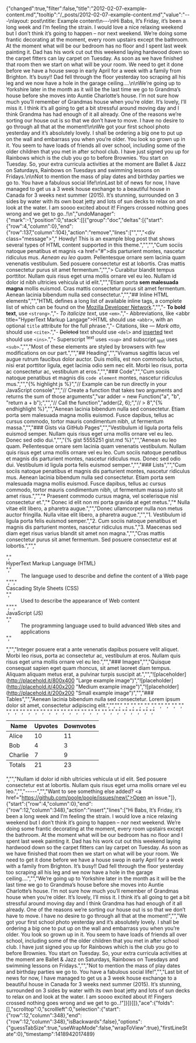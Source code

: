 {"changed":true,"filter":false,"title":"2012-02-07-example-content.md","tooltip":"/_posts/2012-02-07-example-content.md","value":"---\nlayout: post\ntitle: Example content\n---\nHi Babs, It’s Friday, it’s been a long week and I’m feeling the strain. I would love a nice relaxing weekend but I don’t think it’s going to happen – nor next weekend. We’re doing some frantic decorating at the moment, every room upstairs except the bathroom. At the moment what will be our bedroom has no floor and I spent last week painting it. Dad has his work cut out this weekend laying hardwood down so the carpet fitters can lay carpet on Tuesday. As soon as we have finished that room then we start on what will be your room. We need to get it done before we have a house swop in early April for a week with a family from Brighton. It’s busy!! Dad fell through the floor yesterday too scraping all his leg and we now have a hole in the garage ceiling….\n\nWe’re going up to Yorkshire later in the month as it will be the last time we go to Grandma’s house before she moves into Auntie Charlotte’s house. I’m not sure how much you’ll remember of Grandmas house when you’re older. It’s lovely, I’ll miss it. I think it’s all going to get a bit stressful around moving day and I think Grandma has had enough of it all already. One of the reasons we’re sorting our house out is so that we don’t have to move. I have no desire to go through all that at the moment!\n\nWe got your first school photo yesterday and it’s absolutely lovely. I shall be ordering a big one to put up on the wall and embarrass you when you’re older. You look so grown up in it. You seem to have loads of friends all over school, including some of the older children that you met in after school club. I have just signed you up for Rainbows which is the club you go to before Brownies. You start on Tuesday. So, your extra curricula activities at the moment are Ballet & Jazz on Saturdays, Rainbows on Tuesdays and swimming lessons on Fridays.\n\nNot to mention the mass of play dates and birthday parties we go to. You have a fabulous social life!\n\nLast bit of news for now, I have managed to get us a 3 week house exchange to a beautiful house in Canada for 3 weeks next summer (2015). It’s stunning, surrounded on 3 sides by water with its own boat jetty and lots of sun decks to relax on and look at the water. I am soooo excited about it! Fingers crossed nothing goes wrong and we get to go..!\n","undoManager":{"mark":-1,"position":0,"stack":[[{"group":"doc","deltas":[{"start":{"row":4,"column":0},"end":{"row":137,"column":104},"action":"remove","lines":["","","<div class=\"message\">","  Howdy! This is an example blog post that shows several types of HTML content supported in this theme.","</div>","","Cum sociis natoque penatibus et magnis <a href=\"#\">dis parturient montes</a>, nascetur ridiculus mus. *Aenean eu leo quam.* Pellentesque ornare sem lacinia quam venenatis vestibulum. Sed posuere consectetur est at lobortis. Cras mattis consectetur purus sit amet fermentum.","","> Curabitur blandit tempus porttitor. Nullam quis risus eget urna mollis ornare vel eu leo. Nullam id dolor id nibh ultricies vehicula ut id elit.","","Etiam porta **sem malesuada magna** mollis euismod. Cras mattis consectetur purus sit amet fermentum. Aenean lacinia bibendum nulla sed consectetur.","","## Inline HTML elements","","HTML defines a long list of available inline tags, a complete list of which can be found on the [Mozilla Developer Network](https://developer.mozilla.org/en-US/docs/Web/HTML/Element).","","- **To bold text**, use `<strong>`.","- *To italicize text*, use `<em>`.","- Abbreviations, like <abbr title=\"HyperText Markup Langage\">HTML</abbr> should use `<abbr>`, with an optional `title` attribute for the full phrase.","- Citations, like <cite>&mdash; Mark otto</cite>, should use `<cite>`.","- <del>Deleted</del> text should use `<del>` and <ins>inserted</ins> text should use `<ins>`.","- Superscript <sup>text</sup> uses `<sup>` and subscript <sub>text</sub> uses `<sub>`.","","Most of these elements are styled by browsers with few modifications on our part.","","## Heading","","Vivamus sagittis lacus vel augue rutrum faucibus dolor auctor. Duis mollis, est non commodo luctus, nisi erat porttitor ligula, eget lacinia odio sem nec elit. Morbi leo risus, porta ac consectetur ac, vestibulum at eros.","","### Code","","Cum sociis natoque penatibus et magnis dis `code element` montes, nascetur ridiculus mus.","","{% highlight js %}","// Example can be run directly in your JavaScript console","","// Create a function that takes two arguments and returns the sum of those arguments","var adder = new Function(\"a\", \"b\", \"return a + b\");","","// Call the function","adder(2, 6);","// > 8","{% endhighlight %}","","Aenean lacinia bibendum nulla sed consectetur. Etiam porta sem malesuada magna mollis euismod. Fusce dapibus, tellus ac cursus commodo, tortor mauris condimentum nibh, ut fermentum massa.","","### Gists via GitHub Pages","","Vestibulum id ligula porta felis euismod semper. Nullam quis risus eget urna mollis ornare vel eu leo. Donec sed odio dui.","","{% gist 5555251 gist.md %}","","Aenean eu leo quam. Pellentesque ornare sem lacinia quam venenatis vestibulum. Nullam quis risus eget urna mollis ornare vel eu leo. Cum sociis natoque penatibus et magnis dis parturient montes, nascetur ridiculus mus. Donec sed odio dui. Vestibulum id ligula porta felis euismod semper.","","### Lists","","Cum sociis natoque penatibus et magnis dis parturient montes, nascetur ridiculus mus. Aenean lacinia bibendum nulla sed consectetur. Etiam porta sem malesuada magna mollis euismod. Fusce dapibus, tellus ac cursus commodo, tortor mauris condimentum nibh, ut fermentum massa justo sit amet risus.","","* Praesent commodo cursus magna, vel scelerisque nisl consectetur et.","* Donec id elit non mi porta gravida at eget metus.","* Nulla vitae elit libero, a pharetra augue.","","Donec ullamcorper nulla non metus auctor fringilla. Nulla vitae elit libero, a pharetra augue.","","1. Vestibulum id ligula porta felis euismod semper.","2. Cum sociis natoque penatibus et magnis dis parturient montes, nascetur ridiculus mus.","3. Maecenas sed diam eget risus varius blandit sit amet non magna.","","Cras mattis consectetur purus sit amet fermentum. Sed posuere consectetur est at lobortis.","","<dl>","  <dt>HyperText Markup Language (HTML)</dt>","  <dd>The language used to describe and define the content of a Web page</dd>","","  <dt>Cascading Style Sheets (CSS)</dt>","  <dd>Used to describe the appearance of Web content</dd>","","  <dt>JavaScript (JS)</dt>","  <dd>The programming language used to build advanced Web sites and applications</dd>","</dl>","","Integer posuere erat a ante venenatis dapibus posuere velit aliquet. Morbi leo risus, porta ac consectetur ac, vestibulum at eros. Nullam quis risus eget urna mollis ornare vel eu leo.","","### Images","","Quisque consequat sapien eget quam rhoncus, sit amet laoreet diam tempus. Aliquam aliquam metus erat, a pulvinar turpis suscipit at.","","![placeholder](http://placehold.it/800x400 \"Large example image\")","![placeholder](http://placehold.it/400x200 \"Medium example image\")","![placeholder](http://placehold.it/200x200 \"Small example image\")","","### Tables","","Aenean lacinia bibendum nulla sed consectetur. Lorem ipsum dolor sit amet, consectetur adipiscing elit.","","<table>","  <thead>","    <tr>","      <th>Name</th>","      <th>Upvotes</th>","      <th>Downvotes</th>","    </tr>","  </thead>","  <tfoot>","    <tr>","      <td>Totals</td>","      <td>21</td>","      <td>23</td>","    </tr>","  </tfoot>","  <tbody>","    <tr>","      <td>Alice</td>","      <td>10</td>","      <td>11</td>","    </tr>","    <tr>","      <td>Bob</td>","      <td>4</td>","      <td>3</td>","    </tr>","    <tr>","      <td>Charlie</td>","      <td>7</td>","      <td>9</td>","    </tr>","  </tbody>","</table>","","Nullam id dolor id nibh ultricies vehicula ut id elit. Sed posuere consectetur est at lobortis. Nullam quis risus eget urna mollis ornare vel eu leo.","","-----","","Want to see something else added? <a href=\"https://github.com/poole/poole/issues/new\">Open an issue.</a>"]},{"start":{"row":4,"column":0},"end":{"row":12,"column":348},"action":"insert","lines":["Hi Babs, It’s Friday, it’s been a long week and I’m feeling the strain. I would love a nice relaxing weekend but I don’t think it’s going to happen – nor next weekend. We’re doing some frantic decorating at the moment, every room upstairs except the bathroom. At the moment what will be our bedroom has no floor and I spent last week painting it. Dad has his work cut out this weekend laying hardwood down so the carpet fitters can lay carpet on Tuesday. As soon as we have finished that room then we start on what will be your room. We need to get it done before we have a house swop in early April for a week with a family from Brighton. It’s busy!! Dad fell through the floor yesterday too scraping all his leg and we now have a hole in the garage ceiling….","","We’re going up to Yorkshire later in the month as it will be the last time we go to Grandma’s house before she moves into Auntie Charlotte’s house. I’m not sure how much you’ll remember of Grandmas house when you’re older. It’s lovely, I’ll miss it. I think it’s all going to get a bit stressful around moving day and I think Grandma has had enough of it all already. One of the reasons we’re sorting our house out is so that we don’t have to move. I have no desire to go through all that at the moment!","","We got your first school photo yesterday and it’s absolutely lovely. I shall be ordering a big one to put up on the wall and embarrass you when you’re older. You look so grown up in it. You seem to have loads of friends all over school, including some of the older children that you met in after school club. I have just signed you up for Rainbows which is the club you go to before Brownies. You start on Tuesday. So, your extra curricula activities at the moment are Ballet & Jazz on Saturdays, Rainbows on Tuesdays and swimming lessons on Fridays.","","Not to mention the mass of play dates and birthday parties we go to. You have a fabulous social life!","","Last bit of news for now, I have managed to get us a 3 week house exchange to a beautiful house in Canada for 3 weeks next summer (2015). It’s stunning, surrounded on 3 sides by water with its own boat jetty and lots of sun decks to relax on and look at the water. I am soooo excited about it! Fingers crossed nothing goes wrong and we get to go..!"]}]}]]},"ace":{"folds":[],"scrolltop":0,"scrollleft":0,"selection":{"start":{"row":12,"column":348},"end":{"row":12,"column":348},"isBackwards":false},"options":{"guessTabSize":true,"useWrapMode":false,"wrapToView":true},"firstLineState":0},"timestamp":1418942017489}